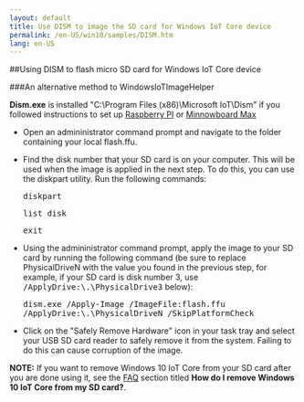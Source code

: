 ```yaml
---
layout: default
title: Use DISM to image the SD card for Windows IoT Core device
permalink: /en-US/win10/samples/DISM.htm
lang: en-US
---
```


##Using DISM to flash micro SD card for Windows IoT Core device

###An alternative method to WindowsIoTImageHelper

**Dism.exe** is installed "C:\Program Files (x86)\Microsoft IoT\Dism" if you followed instructions to set up [Raspberry PI]({{site.baseurl}}/{{page.lang}}/win10/SetupRpi.htm) or [Minnowboard Max]({{site.baseurl}}/{{page.lang}}/win10/Setupmbm.htm)

* Open an admininistrator command prompt and navigate to the folder containing your local flash.ffu.

* Find the disk number that your SD card is on your computer.  This will be used when the image is applied in the next step.  To do this, you can use the diskpart utility.  Run the following commands:<br />

	<kbd>diskpart</kbd>

    <kbd>list disk</kbd>

    <kbd>exit</kbd>

* Using the admininistrator command prompt, apply the image to your SD card by running the following command (be sure to replace PhysicalDriveN with the value you found in the previous step, for example, if your SD card is disk number 3, use <kbd>/ApplyDrive:\\.\PhysicalDrive3</kbd> below):
	
	<kbd>dism.exe /Apply-Image /ImageFile:<fullpath>flash.ffu /ApplyDrive:\\.\PhysicalDriveN /SkipPlatformCheck</fullpath></kbd>

* Click on the "Safely Remove Hardware" icon in your task tray and select your USB SD card reader to safely remove it from the system.  Failing to do this can cause corruption of the image.

**NOTE:** If you want to remove Windows 10 IoT Core from your SD card after you are done using it, see the [FAQ]({{site.baseurl}}/{{page.lang}}/Faqs.htm) section titled **How do I remove Windows 10 IoT Core from my SD card?**.
